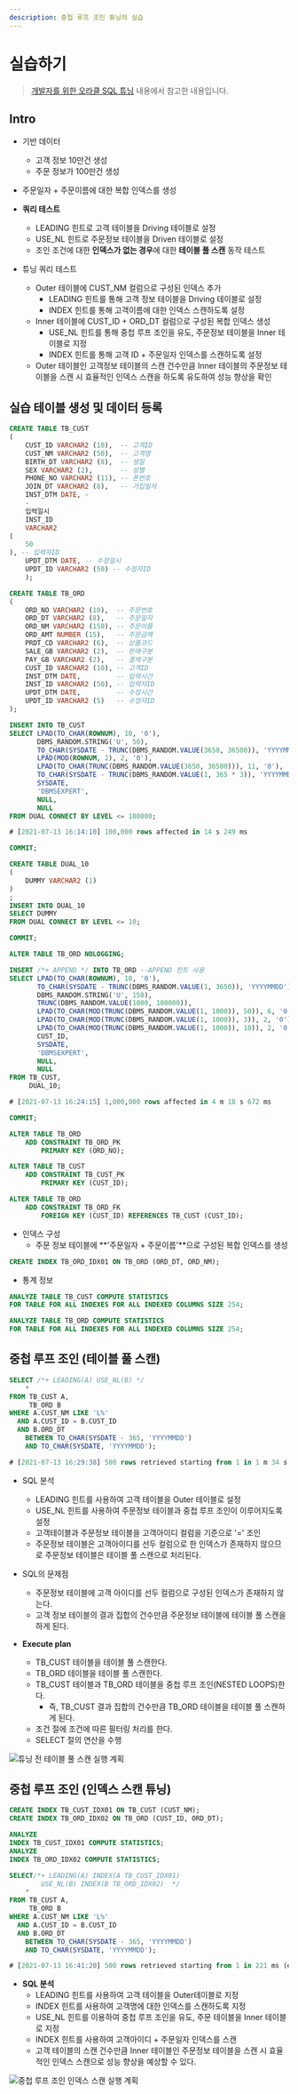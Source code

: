 ```yaml
---
description: 중첩 루프 조인 튜닝의 실습
---
```


# 실습하기

> [개발자를 위한 오라클 SQL 튜닝](https://www.hanbit.co.kr/store/books/look.php?p_code=E9267570814) 내용에서 참고한 내용입니다.

## Intro

- 기반 데이터
	- 고객 정보 10만건 생성
	- 주문 정보가 100만건 생성

- 주문일자 + 주문이름에 대한 복합 인덱스를 생성

- **쿼리 테스트**
	- LEADING 힌트로 고객 테이블을 Driving 테이블로 설정
	- USE_NL 힌트로 주문정보 테이블을 Driven 테이블로 설정
	- 조인 조건에 대한 **인덱스가 없는 경우**에 대한 **테이블 풀 스캔** 동작 테스트

- 튜닝 쿼리 테스트
	- Outer 테이블에 CUST_NM 컬럼으로 구성된 인덱스 추가
		- LEADING 힌트를 통해 고객 정보 테이블을 Driving 테이블로 설정
		- INDEX 힌트를 통해 고객이름에 대한 인덱스 스캔하도록 설정
	- Inner 테이블에 CUST_ID + ORD_DT 컬럼으로 구성된 복합 인덱스 생성
		- USE_NL 힌트를 통해 중첩 루프 조인을 유도, 주문정보 테이블을 Inner 테이블로 지정
		- INDEX 힌트를 통해 고객 ID + 주문일자 인덱스를 스캔하도록 설정
	- Outer 테이블인 고객정보 테이블의 스캔 건수만큼 Inner 테이블의 주문정보 테이블을 스캔 시 효율적인 인덱스 스캔을 하도록 유도하여 성능 향상을 확인

## 실습 테이블 생성 및 데이터 등록

```sql
CREATE TABLE TB_CUST
(
    CUST_ID VARCHAR2 (10),  -- 고객ID
    CUST_NM VARCHAR2 (50),  -- 고객명
    BIRTH_DT VARCHAR2 (8),  -- 생일
    SEX VARCHAR2 (2),       -- 성별
    PHONE_NO VARCHAR2 (11), -- 폰번호
    JOIN_DT VARCHAR2 (8),   -- 가입일자
    INST_DTM DATE, -
    -
    입력일시
    INST_ID
    VARCHAR2
(
    50
), -- 입력자ID
    UPDT_DTM DATE, -- 수정일시
    UPDT_ID VARCHAR2 (50) -- 수정자ID
    );

CREATE TABLE TB_ORD
(
    ORD_NO VARCHAR2 (10),  -- 주문번호
    ORD_DT VARCHAR2 (8),   -- 주문일자
    ORD_NM VARCHAR2 (150), -- 주문이름
    ORD_AMT NUMBER (15),   -- 주문금액
    PRDT_CD VARCHAR2 (6),  -- 상품코드
    SALE_GB VARCHAR2 (2),  -- 판매구분
    PAY_GB VARCHAR2 (2),   -- 결제구분
    CUST_ID VARCHAR2 (10), -- 고객ID
    INST_DTM DATE,         -- 입력시간
    INST_ID VARCHAR2 (50), -- 입력자ID
    UPDT_DTM DATE,         -- 수정시간
    UPDT_ID VARCHAR2 (5)   -- 수정자ID
);

INSERT INTO TB_CUST
SELECT LPAD(TO_CHAR(ROWNUM), 10, '0'),
       DBMS_RANDOM.STRING('U', 50),
       TO_CHAR(SYSDATE - TRUNC(DBMS_RANDOM.VALUE(3650, 36500)), 'YYYYMMDD'),
       LPAD(MOD(ROWNUM, 2), 2, '0'),
       LPAD(TO_CHAR(TRUNC(DBMS_RANDOM.VALUE(3650, 36500))), 11, '0'),
       TO_CHAR(SYSDATE - TRUNC(DBMS_RANDOM.VALUE(1, 365 * 3)), 'YYYYMMDD'),
       SYSDATE,
       'DBMSEXPERT',
       NULL,
       NULL
FROM DUAL CONNECT BY LEVEL <= 100000;

# [2021-07-13 16:14:10] 100,000 rows affected in 14 s 249 ms

COMMIT;

CREATE TABLE DUAL_10
(
    DUMMY VARCHAR2 (1)
)
;
INSERT INTO DUAL_10
SELECT DUMMY
FROM DUAL CONNECT BY LEVEL <= 10;

COMMIT;

ALTER TABLE TB_ORD NOLOGGING;

INSERT /*+ APPEND */ INTO TB_ORD --APPEND 힌트 사용
SELECT LPAD(TO_CHAR(ROWNUM), 10, '0'),
       TO_CHAR(SYSDATE - TRUNC(DBMS_RANDOM.VALUE(1, 3650)), 'YYYYMMDD'),
       DBMS_RANDOM.STRING('U', 150),
       TRUNC(DBMS_RANDOM.VALUE(1000, 100000)),
       LPAD(TO_CHAR(MOD(TRUNC(DBMS_RANDOM.VALUE(1, 1000)), 50)), 6, '0'),
       LPAD(TO_CHAR(MOD(TRUNC(DBMS_RANDOM.VALUE(1, 1000)), 3)), 2, '0'),
       LPAD(TO_CHAR(MOD(TRUNC(DBMS_RANDOM.VALUE(1, 1000)), 10)), 2, '0'),
       CUST_ID,
       SYSDATE,
       'DBMSEXPERT',
       NULL,
       NULL
FROM TB_CUST,
     DUAL_10;

# [2021-07-13 16:24:15] 1,000,000 rows affected in 4 m 18 s 672 ms

COMMIT;

ALTER TABLE TB_ORD
    ADD CONSTRAINT TB_ORD_PK
        PRIMARY KEY (ORD_NO);

ALTER TABLE TB_CUST
    ADD CONSTRAINT TB_CUST_PK
        PRIMARY KEY (CUST_ID);

ALTER TABLE TB_ORD
    ADD CONSTRAINT TB_ORD_FK
        FOREIGN KEY (CUST_ID) REFERENCES TB_CUST (CUST_ID);

```

- 인덱스 구성
	- 주문 정보 테이블에 **'주문일자 + 주문이름'**으로 구성된 복합 인덱스를 생성

```sql
CREATE INDEX TB_ORD_IDX01 ON TB_ORD (ORD_DT, ORD_NM);
```

- 통계 정보

```sql
ANALYZE TABLE TB_CUST COMPUTE STATISTICS
FOR TABLE FOR ALL INDEXES FOR ALL INDEXED COLUMNS SIZE 254;

ANALYZE TABLE TB_ORD COMPUTE STATISTICS
FOR TABLE FOR ALL INDEXES FOR ALL INDEXED COLUMNS SIZE 254;
```

## 중첩 루프 조인 (테이블 풀 스캔)

```sql
SELECT /*+ LEADING(A) USE_NL(B) */
    *
FROM TB_CUST A,
     TB_ORD B
WHERE A.CUST_NM LIKE 'L%'
  AND A.CUST_ID = B.CUST_ID
  AND B.ORD_DT
    BETWEEN TO_CHAR(SYSDATE - 365, 'YYYYMMDD')
    AND TO_CHAR(SYSDATE, 'YYYYMMDD');

# [2021-07-13 16:29:38] 500 rows retrieved starting from 1 in 1 m 34 s 548 ms (execution: 22 s 702 ms, fetching: 1 m 11 s 846 ms)
```

- SQL 분석
	- LEADING 힌트를 사용하여 고객 테이블을 Outer 테이블로 설정
	- USE_NL 힌트를 사용하여 주문정보 테이블과 중첩 루프 조인이 이루어지도록 설정
	- 고객테이블과 주문정보 테이블을 고객아이디 컬럼을 기준으로 '=' 조인
	- 주문정보 테이블은 고객아이디를 선두 컬럼으로 한 인덱스가 존재하지 않으므로 주문정보 테이블은 테이블 풀 스캔으로 처리된다.

- SQL의 문제점
	- 주문정보 테이블에 고객 아이디를 선두 컬럼으로 구성된 인덱스가 존재하지 않는다.
	- 고객 정보 테이블의 결과 집합의 건수만큼 주문정보 테이블에 테이블 풀 스캔을 하게 된다.

- **Execute plan**
	- TB_CUST 테이블을 테이블 풀 스캔한다.
	- TB_ORD 테이블을 테이블 풀 스캔한다.
	- TB_CUST 테이블과 TB_ORD 테이블을 중첩 루프 조인(NESTED LOOPS)한다.
		- 즉, TB_CUST 결과 집합의 건수만큼 TB_ORD 테이블을 테이블 풀 스캔하게 된다.
	- 조건 절에 조건에 따른 필터링 처리를 한다.
	- SELECT 절의 연산을 수행

![튜닝 전 테이블 풀 스캔 실행 계획](../images/executeplan_68.png)

## 중첩 루프 조인 (인덱스 스캔 튜닝)

```sql
CREATE INDEX TB_CUST_IDX01 ON TB_CUST (CUST_NM);
CREATE INDEX TB_ORD_IDX02 ON TB_ORD (CUST_ID, ORD_DT);

ANALYZE
INDEX TB_CUST_IDX01 COMPUTE STATISTICS;
ANALYZE
INDEX TB_ORD_IDX02 COMPUTE STATISTICS;

SELECT/*+ LEADING(A) INDEX(A TB_CUST_IDX01) 
        USE_NL(B) INDEX(B TB_ORD_IDX02)  */
    *
FROM TB_CUST A,
     TB_ORD B
WHERE A.CUST_NM LIKE 'L%'
  AND A.CUST_ID = B.CUST_ID
  AND B.ORD_DT
    BETWEEN TO_CHAR(SYSDATE - 365, 'YYYYMMDD')
    AND TO_CHAR(SYSDATE, 'YYYYMMDD');

# [2021-07-13 16:41:20] 500 rows retrieved starting from 1 in 221 ms (execution: 19 ms, fetching: 202 ms)
```

- **SQL 분석**
	- LEADING 힌트를 사용하여 고객 테이블을 Outer테이블로 지정
	- INDEX 힌트를 사용하여 고객명에 대한 인덱스를 스캔하도록 지정
	- USE_NL 힌트를 이용하여 중첩 루프 조인을 유도, 주문 테이블을 Inner 테이블로 지정
	- INDEX 힌트를 사용하여 고객아이디 + 주문일자 인덱스를 스캔
	- 고객 테이블의 스캔 건수만큼 Inner 테이블인 주문정보 테이블을 스캔 시 효율적인 인덱스 스캔으로 성능 향상을 예상할 수 있다.

![중첩 루프 조인 인덱스 스캔 실행 계획](../images/executeplan_70.png)
